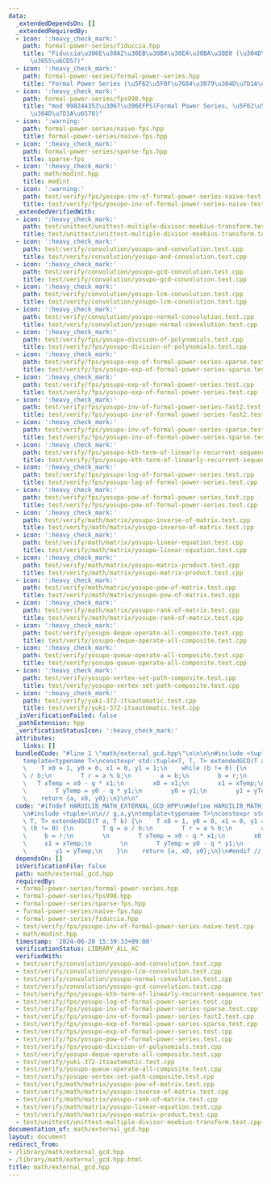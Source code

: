 ```yaml
---
data:
  _extendedDependsOn: []
  _extendedRequiredBy:
  - icon: ':heavy_check_mark:'
    path: formal-power-series/fiduccia.hpp
    title: "Fiduccia\u306E\u30A2\u30EB\u30B4\u30EA\u30BA\u30E0 (\u304D\u305F\u307E\
      \u3055\u6CD5?)"
  - icon: ':heavy_check_mark:'
    path: formal-power-series/formal-power-series.hpp
    title: "Formal Power Series (\u5F62\u5F0F\u7684\u3079\u304D\u7D1A\u6570)"
  - icon: ':heavy_check_mark:'
    path: formal-power-series/fps998.hpp
    title: "mod 998244353\u3067\u306EFPS(Formal Power Series, \u5F62\u5F0F\u7684\u3079\
      \u304D\u7D1A\u6570)"
  - icon: ':warning:'
    path: formal-power-series/naive-fps.hpp
    title: formal-power-series/naive-fps.hpp
  - icon: ':heavy_check_mark:'
    path: formal-power-series/sparse-fps.hpp
    title: sparse-fps
  - icon: ':heavy_check_mark:'
    path: math/modint.hpp
    title: modint
  - icon: ':warning:'
    path: test/verify/fps/yosupo-inv-of-formal-power-series-naive-test.cpp
    title: test/verify/fps/yosupo-inv-of-formal-power-series-naive-test.cpp
  _extendedVerifiedWith:
  - icon: ':heavy_check_mark:'
    path: test/unittest/unittest-multiple-divisor-moebius-transform.test.cpp
    title: test/unittest/unittest-multiple-divisor-moebius-transform.test.cpp
  - icon: ':heavy_check_mark:'
    path: test/verify/convolution/yosupo-and-convolution.test.cpp
    title: test/verify/convolution/yosupo-and-convolution.test.cpp
  - icon: ':heavy_check_mark:'
    path: test/verify/convolution/yosupo-gcd-convolution.test.cpp
    title: test/verify/convolution/yosupo-gcd-convolution.test.cpp
  - icon: ':heavy_check_mark:'
    path: test/verify/convolution/yosupo-lcm-convolution.test.cpp
    title: test/verify/convolution/yosupo-lcm-convolution.test.cpp
  - icon: ':heavy_check_mark:'
    path: test/verify/convolution/yosupo-normal-convolution.test.cpp
    title: test/verify/convolution/yosupo-normal-convolution.test.cpp
  - icon: ':heavy_check_mark:'
    path: test/verify/fps/yosupo-division-of-polynomials.test.cpp
    title: test/verify/fps/yosupo-division-of-polynomials.test.cpp
  - icon: ':heavy_check_mark:'
    path: test/verify/fps/yosupo-exp-of-formal-power-series-sparse.test.cpp
    title: test/verify/fps/yosupo-exp-of-formal-power-series-sparse.test.cpp
  - icon: ':heavy_check_mark:'
    path: test/verify/fps/yosupo-exp-of-formal-power-series.test.cpp
    title: test/verify/fps/yosupo-exp-of-formal-power-series.test.cpp
  - icon: ':heavy_check_mark:'
    path: test/verify/fps/yosupo-inv-of-formal-power-series-fast2.test.cpp
    title: test/verify/fps/yosupo-inv-of-formal-power-series-fast2.test.cpp
  - icon: ':heavy_check_mark:'
    path: test/verify/fps/yosupo-inv-of-formal-power-series-sparse.test.cpp
    title: test/verify/fps/yosupo-inv-of-formal-power-series-sparse.test.cpp
  - icon: ':heavy_check_mark:'
    path: test/verify/fps/yosupo-kth-term-of-linearly-recurrent-sequence.test.cpp
    title: test/verify/fps/yosupo-kth-term-of-linearly-recurrent-sequence.test.cpp
  - icon: ':heavy_check_mark:'
    path: test/verify/fps/yosupo-log-of-formal-power-series.test.cpp
    title: test/verify/fps/yosupo-log-of-formal-power-series.test.cpp
  - icon: ':heavy_check_mark:'
    path: test/verify/fps/yosupo-pow-of-formal-power-series.test.cpp
    title: test/verify/fps/yosupo-pow-of-formal-power-series.test.cpp
  - icon: ':heavy_check_mark:'
    path: test/verify/math/matrix/yosupo-inverse-of-matrix.test.cpp
    title: test/verify/math/matrix/yosupo-inverse-of-matrix.test.cpp
  - icon: ':heavy_check_mark:'
    path: test/verify/math/matrix/yosupo-linear-equation.test.cpp
    title: test/verify/math/matrix/yosupo-linear-equation.test.cpp
  - icon: ':heavy_check_mark:'
    path: test/verify/math/matrix/yosupo-matrix-product.test.cpp
    title: test/verify/math/matrix/yosupo-matrix-product.test.cpp
  - icon: ':heavy_check_mark:'
    path: test/verify/math/matrix/yosupo-pow-of-matrix.test.cpp
    title: test/verify/math/matrix/yosupo-pow-of-matrix.test.cpp
  - icon: ':heavy_check_mark:'
    path: test/verify/math/matrix/yosupo-rank-of-matrix.test.cpp
    title: test/verify/math/matrix/yosupo-rank-of-matrix.test.cpp
  - icon: ':heavy_check_mark:'
    path: test/verify/yosupo-deque-operate-all-composite.test.cpp
    title: test/verify/yosupo-deque-operate-all-composite.test.cpp
  - icon: ':heavy_check_mark:'
    path: test/verify/yosupo-queue-operate-all-composite.test.cpp
    title: test/verify/yosupo-queue-operate-all-composite.test.cpp
  - icon: ':heavy_check_mark:'
    path: test/verify/yosupo-vertex-set-path-composite.test.cpp
    title: test/verify/yosupo-vertex-set-path-composite.test.cpp
  - icon: ':heavy_check_mark:'
    path: test/verify/yuki-372-itsautomatic.test.cpp
    title: test/verify/yuki-372-itsautomatic.test.cpp
  _isVerificationFailed: false
  _pathExtension: hpp
  _verificationStatusIcon: ':heavy_check_mark:'
  attributes:
    links: []
  bundledCode: "#line 1 \"math/external_gcd.hpp\"\n\n\n\n#include <tuple>\n\n// g,x,y\n\
    template<typename T>\nconstexpr std::tuple<T, T, T> extendedGCD(T a, T b) {\n\
    \    T x0 = 1, y0 = 0, x1 = 0, y1 = 1;\n    while (b != 0) {\n        T q = a\
    \ / b;\n        T r = a % b;\n        a = b;\n        b = r;\n        \n     \
    \   T xTemp = x0 - q * x1;\n        x0 = x1;\n        x1 = xTemp;\n        \n\
    \        T yTemp = y0 - q * y1;\n        y0 = y1;\n        y1 = yTemp;\n    }\n\
    \    return {a, x0, y0};\n}\n\n"
  code: "#ifndef HARUILIB_MATH_EXTERNAL_GCD_HPP\n#define HARUILIB_MATH_EXTERNAL_GCD_HPP\n\
    \n#include <tuple>\n\n// g,x,y\ntemplate<typename T>\nconstexpr std::tuple<T,\
    \ T, T> extendedGCD(T a, T b) {\n    T x0 = 1, y0 = 0, x1 = 0, y1 = 1;\n    while\
    \ (b != 0) {\n        T q = a / b;\n        T r = a % b;\n        a = b;\n   \
    \     b = r;\n        \n        T xTemp = x0 - q * x1;\n        x0 = x1;\n   \
    \     x1 = xTemp;\n        \n        T yTemp = y0 - q * y1;\n        y0 = y1;\n\
    \        y1 = yTemp;\n    }\n    return {a, x0, y0};\n}\n#endif // HARUILIB_MATH_EXTERNAL_GCD_HPP\n"
  dependsOn: []
  isVerificationFile: false
  path: math/external_gcd.hpp
  requiredBy:
  - formal-power-series/formal-power-series.hpp
  - formal-power-series/fps998.hpp
  - formal-power-series/sparse-fps.hpp
  - formal-power-series/naive-fps.hpp
  - formal-power-series/fiduccia.hpp
  - test/verify/fps/yosupo-inv-of-formal-power-series-naive-test.cpp
  - math/modint.hpp
  timestamp: '2024-06-20 15:39:33+09:00'
  verificationStatus: LIBRARY_ALL_AC
  verifiedWith:
  - test/verify/convolution/yosupo-and-convolution.test.cpp
  - test/verify/convolution/yosupo-lcm-convolution.test.cpp
  - test/verify/convolution/yosupo-normal-convolution.test.cpp
  - test/verify/convolution/yosupo-gcd-convolution.test.cpp
  - test/verify/fps/yosupo-kth-term-of-linearly-recurrent-sequence.test.cpp
  - test/verify/fps/yosupo-log-of-formal-power-series.test.cpp
  - test/verify/fps/yosupo-inv-of-formal-power-series-sparse.test.cpp
  - test/verify/fps/yosupo-inv-of-formal-power-series-fast2.test.cpp
  - test/verify/fps/yosupo-exp-of-formal-power-series-sparse.test.cpp
  - test/verify/fps/yosupo-exp-of-formal-power-series.test.cpp
  - test/verify/fps/yosupo-pow-of-formal-power-series.test.cpp
  - test/verify/fps/yosupo-division-of-polynomials.test.cpp
  - test/verify/yosupo-deque-operate-all-composite.test.cpp
  - test/verify/yuki-372-itsautomatic.test.cpp
  - test/verify/yosupo-queue-operate-all-composite.test.cpp
  - test/verify/yosupo-vertex-set-path-composite.test.cpp
  - test/verify/math/matrix/yosupo-pow-of-matrix.test.cpp
  - test/verify/math/matrix/yosupo-inverse-of-matrix.test.cpp
  - test/verify/math/matrix/yosupo-rank-of-matrix.test.cpp
  - test/verify/math/matrix/yosupo-linear-equation.test.cpp
  - test/verify/math/matrix/yosupo-matrix-product.test.cpp
  - test/unittest/unittest-multiple-divisor-moebius-transform.test.cpp
documentation_of: math/external_gcd.hpp
layout: document
redirect_from:
- /library/math/external_gcd.hpp
- /library/math/external_gcd.hpp.html
title: math/external_gcd.hpp
---
```

